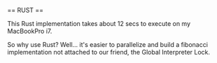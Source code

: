 == RUST ==

This Rust implementation takes about 12 secs to execute on my MacBookPro i7.

So why use Rust? Well... it's easier to parallelize and build a fibonacci implementation not attached to our friend, the Global Interpreter Lock.
